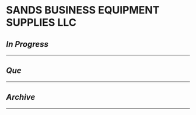 # SANDS BUSINESS EQUIPMENT  SUPPLIES LLC

## *In Progress*

--------------------

## *Que*

-----------------------------------
## *Archive*

-----------------------------------

